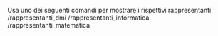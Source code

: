 Usa uno dei seguenti comandi per mostrare i rispettivi rappresentanti
/rappresentanti_dmi
/rappresentanti_informatica
/rappresentanti_matematica

